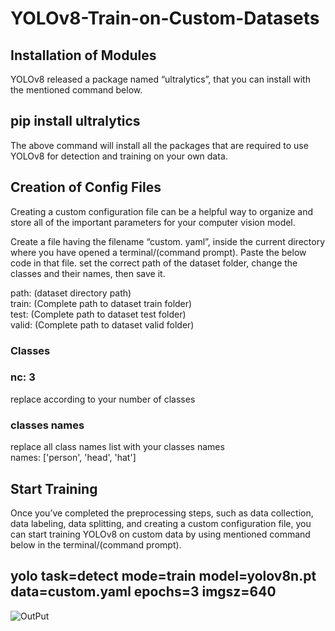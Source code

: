 # YOLOv8-Train-on-Custom-Datasets
## Installation of Modules
YOLOv8 released a package named “ultralytics”, that you can install with the mentioned command below.
## pip install ultralytics
The above command will install all the packages that are required to use YOLOv8 for detection and training on your own data.

## Creation of Config Files

Creating a custom configuration file can be a helpful way to organize and store all of the important parameters for your computer vision model.

Create a file having the filename “custom. yaml”, inside the current directory where you have opened a terminal/(command prompt). Paste the below code in that file. set the correct path of the dataset folder, change the classes and their names, then save it.   

path:  (dataset directory path)   
train: (Complete path to dataset train folder)    
test: (Complete path to dataset test folder)    
valid: (Complete path to dataset valid folder)   

### Classes   
### nc: 3  
replace according to your number of classes    

### classes names   
replace all class names list with your classes names     
names: ['person', 'head', 'hat']      

## Start Training     

Once you’ve completed the preprocessing steps, such as data collection, data labeling, data splitting, and creating a custom configuration file, you can start training YOLOv8 on custom data by using mentioned command below in the terminal/(command prompt).    

## yolo task=detect mode=train model=yolov8n.pt data=custom.yaml epochs=3 imgsz=640   

<img src="C:\Users\AsianSol\OneDrive\Pictures\Screenshots\7.png" alt="OutPut" title="Output">
